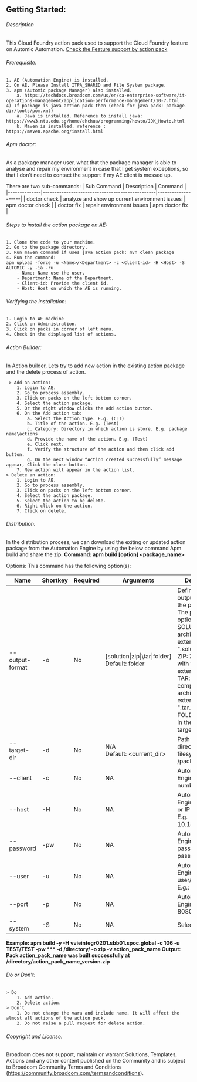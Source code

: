 ## Getting Started:


###### Description
 This Cloud Foundry action pack used to support the Cloud Foundry feature on Automic Automation. [Check the Feature support by action pack](source/README.md)

###### Prerequisite:
	1. AE (Automation Engine) is installed. 
	2. On AE, Please Install ITPA_SHARED and File System package.
	3. apm (Automic package Manager) also installed.
		a. https://techdocs.broadcom.com/us/en/ca-enterprise-software/it-operations-management/application-performance-management/10-7.html
	4) If package is java action pack then (check for java pack: package-dir/tools/pom.xml)
		a. Java is installed. Reference to install java: https://www3.ntu.edu.sg/home/ehchua/programming/howto/JDK_Howto.html
		b. Maven is installed. reference : https://maven.apache.org/install.html 

###### Apm doctor:
As a package manager user, what that the package manager is able to analyse and repair my environment in case that I get system exceptions, so that I don't need to contact the support if my AE client is messed up.

There are two sub-commands:
| Sub Command  | Description                                    | Command            |
|--------------|------------------------------------------------|--------------------|
| doctor check | analyze and show up current environment issues	| apm doctor check   |
| doctor fix   | repair environment issues	                | apm doctor fix     |

###### Steps to install the action package on AE:
	1. Clone the code to your machine.
	2. Go to the package directory.
	3. Run maven command if uses java action pack: mvn clean package
	4. Run the command: 
	apm upload -force -u <Name>/<Department> -c <Client-id> -H <Host> -S AUTOMIC -y -ia -ru
		- Name: Name use the user.
		- Department: Name of the Department.
		- Client-id: Provide the client id.
		- Host: Host on which the AE is running.

###### Verifying the installation:
	1. Login to AE machine
	2. Click on Administration.
	3. Click on packs in corner of left menu.
	4. Check in the displayed list of actions.

###### Action Builder:
In Action builder, Lets try to add new action in the existing action package and the delete process of action.

     > Add an action:
		1. Login to AE.
		2. Go to process assembly.
		3. Click on packs on the left bottom corner.
		4. Select the action package.
		5. Or the right window clicks the add action button.
		6. On the Add action tab:
			a. Select the Action type. E.g. (CLI)
			b. Title of the action. E.g. (Test)
			c. Category: Directory in which action is store. E.g. package name\actions
			d. Provide the name of the action. E.g. (Test)
			e. Click next.
			f. Verify the structure of the action and then click add button.
			g. On the next window “Action created successfully” message appear, Click the close button.
		7. New action will appear in the action list.
    > Delete an action:
		1. Login to AE.
		2. Go to process assembly.
		3. Click on packs on the left bottom corner.
		4. Select the action package.
		5. Select the action to be delete.
		6. Right click on the action.
		7. Click on delete.

###### Distribution: 
In the distribution process, we can download the exiting or updated action package from the Automation Engine by using the below command Apm build and share the zip.
**Command: apm build [option] <package_name>**

Options:
This command has the following option(s):

|Name           |Shortkey|Required |    Arguments	        |                Description                                                                              |
|---------------|--------|---------|----------------------------|---------------------------------------------------------------------------------------------------------|
|--output-format|-o	 | No	   |[solution\|zip\|\tar\|folder] <br>Default: folder|Defines the output format of the package. The possible options are:<br>SOLUTION: Zip-archive with the extension ".solution"<br>ZIP: Zip-archive with the extension ".zip"<br>TAR: gzip-compressed tar-archive with the extension ".tar.gz"<br>FOLDER: Folder in the specified target directory
|--target-dir	|-d	 | No	   |N/A <br>Default:  <current_dir>                    | Path to target directory in local filesystem E.g. /packages/|
|--client	|-c	 | No	   |NA	                        |Automation Engine client number. E.g.106   |
|--host	        |-H	 | No	   |NA	                        |Automation Engine hostname or IP address. E.g.  10.149.132.64         |
|--password	|-pw	 | No	   |NA	                        |Automation Engine password. E.g. password |
|--user	        |-u	 | No	   |NA 	                        |Automation Engine user/department, E.g.: John/Unit1                       |
|--port	        |-p      | No	   |NA	                        |Automation Engine port. E.g. 8080    | 
|--system	|-S	 | No	   |NA	                        |Selected system                      |

**Example: 
apm build -y -H vvieintegr0201.sbb01.spoc.global -c 106 -u TEST/TEST -pw *** -d /directory/ -o zip -v action_pack_name
Output: 
Pack action_pack_name was built successfully at /directory/action_pack_name_version.zip**


###### Do or Don’t:
	> Do
		1. Add action.
		2. Delete action.
	> Don’t
		1. Do not change the vara and include name. It will affect the almost all actions of the action pack.
		2. Do not raise a pull request for delete action.
		
		
###### Copyright and License: 
Broadcom does not support, maintain or warrant Solutions, Templates, Actions and any other content published on the Community and is subject to Broadcom Community Terms and Conditions (https://community.broadcom.com/termsandconditions).
